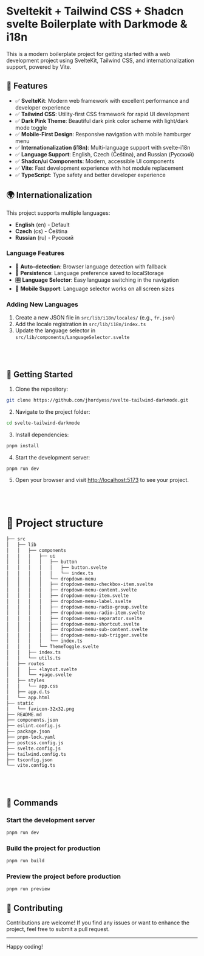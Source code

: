# Sveltekit + Tailwind CSS + Shadcn svelte Boilerplate with Darkmode & i18n

This is a modern boilerplate project for getting started with a web development project using SvelteKit, Tailwind CSS, and internationalization support, powered by Vite.

## 🎯 Features

- ✅ **SvelteKit**: Modern web framework with excellent performance and developer experience
- ✅ **Tailwind CSS**: Utility-first CSS framework for rapid UI development
- ✅ **Dark Pink Theme**: Beautiful dark pink color scheme with light/dark mode toggle
- ✅ **Mobile-First Design**: Responsive navigation with mobile hamburger menu
- ✅ **Internationalization (i18n)**: Multi-language support with svelte-i18n
- ✅ **Language Support**: English, Czech (Čeština), and Russian (Русский)
- ✅ **Shadcn/ui Components**: Modern, accessible UI components
- ✅ **Vite**: Fast development experience with hot module replacement
- ✅ **TypeScript**: Type safety and better developer experience

## 🌍 Internationalization

This project supports multiple languages:

- **English** (en) - Default
- **Czech** (cs) - Čeština  
- **Russian** (ru) - Русский

### Language Features

- 🔄 **Auto-detection**: Browser language detection with fallback
- 💾 **Persistence**: Language preference saved to localStorage
- 🎛️ **Language Selector**: Easy language switching in the navigation
- 📱 **Mobile Support**: Language selector works on all screen sizes

### Adding New Languages

1. Create a new JSON file in `src/lib/i18n/locales/` (e.g., `fr.json`)
2. Add the locale registration in `src/lib/i18n/index.ts`
3. Update the language selector in `src/lib/components/LanguageSelector.svelte`

<br><br>

## 🎯 Getting Started

1. Clone the repository:

```sh
git clone https://github.com/jhordyess/svelte-tailwind-darkmode.git
```

2. Navigate to the project folder:

```sh
cd svelte-tailwind-darkmode
```

3. Install dependencies:

```sh
pnpm install
```

4. Start the development server:

```sh
pnpm run dev
```

5. Open your browser and visit [http://localhost:5173](http://localhost:5173) to see your project.

<br><br>

# 📌 Project structure

```md
├── src
│   ├── lib
│   │   ├── components
│   │   │   ├── ui
│   │   │   │   ├── button
│   │   │   │   │   ├── button.svelte
│   │   │   │   │   └── index.ts
│   │   │   │   └── dropdown-menu
│   │   │   │   ├── dropdown-menu-checkbox-item.svelte
│   │   │   │   ├── dropdown-menu-content.svelte
│   │   │   │   ├── dropdown-menu-item.svelte
│   │   │   │   ├── dropdown-menu-label.svelte
│   │   │   │   ├── dropdown-menu-radio-group.svelte
│   │   │   │   ├── dropdown-menu-radio-item.svelte
│   │   │   │   ├── dropdown-menu-separator.svelte
│   │   │   │   ├── dropdown-menu-shortcut.svelte
│   │   │   │   ├── dropdown-menu-sub-content.svelte
│   │   │   │   ├── dropdown-menu-sub-trigger.svelte
│   │   │   │   └── index.ts
│   │   │   └── ThemeToggle.svelte
│   │   ├── index.ts
│   │   └── utils.ts
│   ├── routes
│   │   ├── +layout.svelte
│   │   └── +page.svelte
│   ├── styles
│   │   └── app.css
│   ├── app.d.ts
│   └── app.html
├── static
│   └── favicon-32x32.png
├── README.md
├── components.json
├── eslint.config.js
├── package.json
├── pnpm-lock.yaml
├── postcss.config.js
├── svelte.config.js
├── tailwind.config.ts
├── tsconfig.json
└── vite.config.ts
```

<br><br>

## 🎯 Commands

### Start the development server

```sh
pnpm run dev
```

### Build the project for production

```sh
pnpm run build
```

### Preview the project before production

```sh
pnpm run preview
```

## 🎯 Contributing

Contributions are welcome! If you find any issues or want to enhance the project, feel free to submit a pull request.

---

Happy coding!
